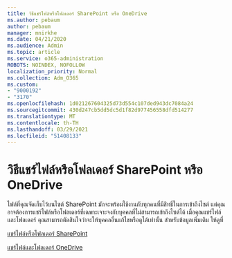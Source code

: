 ```yaml
---
title: วิธีแชร์ไฟล์หรือโฟลเดอร์ SharePoint หรือ OneDrive
ms.author: pebaum
author: pebaum
manager: mnirkhe
ms.date: 04/21/2020
ms.audience: Admin
ms.topic: article
ms.service: o365-administration
ROBOTS: NOINDEX, NOFOLLOW
localization_priority: Normal
ms.collection: Adm_O365
ms.custom:
- "9000192"
- "3170"
ms.openlocfilehash: 1d021267604325d73d554c107ded943dc7084a24
ms.sourcegitcommit: 430d247cb5dd5dc5d1f82d977456558dfd514277
ms.translationtype: MT
ms.contentlocale: th-TH
ms.lasthandoff: 03/29/2021
ms.locfileid: "51408133"
---
```

# <a name="how-to-share-sharepoint-or-onedrive-files-or-folders"></a>วิธีแชร์ไฟล์หรือโฟลเดอร์ SharePoint หรือ OneDrive

ไฟล์ที่คุณจัดเก็บไว้บนไซต์ SharePoint มักจะพร้อมใช้งานกับทุกคนที่มีสิทธิ์ในการเข้าถึงไซต์ แต่คุณอาจต้องการแชร์ไฟล์หรือโฟลเดอร์ที่เฉพาะเจาะจงกับบุคคลที่ไม่สามารถเข้าถึงไซต์ได้ เมื่อคุณแชร์ไฟล์และโฟลเดอร์ คุณสามารถตัดสินใจว่าจะให้บุคคลอื่นแก้ไขหรือดูได้เท่านั้น สำหรับข้อมูลเพิ่มเติม ให้ดูที่

[แชร์ไฟล์หรือโฟลเดอร์ SharePoint](https://support.office.com/article/1fe37332-0f9a-4719-970e-d2578da4941c)

[แชร์ไฟล์และโฟลเดอร์ OneDrive](https://support.microsoft.com/office/share-onedrive-files-and-folders-9fcc2f7d-de0c-4cec-93b0-a82024800c07?ui=en-US&rs=en-US&ad=US&storagetype=stage)